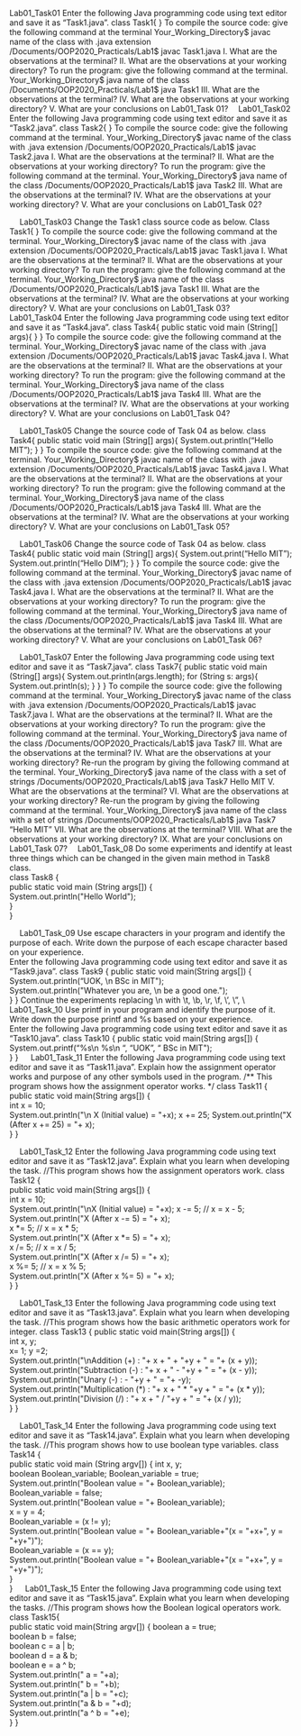 Lab01_Task01
Enter the following Java programming code using text editor and save it as “Task1.java”.
class Task1{ }
To compile the source code: give the following command at the terminal
Your_Working_Directory$ javac name of the class with .java extension
/Documents/OOP2020_Practicals/Lab1$ javac Task1.java
I.	What are the observations at the terminal?
II.	What are the observations at your working directory? 
To run the program: give the following command at the terminal.
Your_Working_Directory$ java name of the class
/Documents/OOP2020_Practicals/Lab1$ java Task1
III.	What are the observations at the terminal?
IV.	What are the observations at your working directory? 
V.	What are your conclusions on Lab01_Task 01? 
Lab01_Task02
Enter the following Java programming code using text editor and save it as “Task2.java”.
class Task2{ }
To compile the source code: give the following command at the terminal.
Your_Working_Directory$ javac name of the class with .java extension
/Documents/OOP2020_Practicals/Lab1$ javac Task2.java
I.	What are the observations at the terminal?
II.	What are the observations at your working directory? 
To run the program: give the following command at the terminal.
Your_Working_Directory$ java name of the class
/Documents/OOP2020_Practicals/Lab1$ java Task2
III.	What are the observations at the terminal?
IV.	What are the observations at your working directory? 
V.	What are your conclusions on Lab01_Task 02?

 
Lab01_Task03
Change the Task1 class source code as below.
Class Task1{ }
To compile the source code: give the following command at the terminal.
Your_Working_Directory$ javac name of the class with .java extension
/Documents/OOP2020_Practicals/Lab1$ javac Task1.java
I.	What are the observations at the terminal?
II.	What are the observations at your working directory? 
To run the program: give the following command at the terminal.
Your_Working_Directory$ java name of the class
/Documents/OOP2020_Practicals/Lab1$ java Task1
III.	What are the observations at the terminal?
IV.	What are the observations at your working directory? 
V.	What are your conclusions on Lab01_Task 03?
 
Lab01_Task04
Enter the following Java programming code using text editor and save it as “Task4.java”.
class Task4{
public static void main (String[] args){
}
 }
To compile the source code: give the following command at the terminal.
Your_Working_Directory$ javac name of the class with .java extension
/Documents/OOP2020_Practicals/Lab1$ javac Task4.java
I.	What are the observations at the terminal?
II.	What are the observations at your working directory? 
To run the program: give the following command at the terminal.
Your_Working_Directory$ java name of the class
/Documents/OOP2020_Practicals/Lab1$ java Task4
III.	What are the observations at the terminal?
IV.	What are the observations at your working directory? 
V.	What are your conclusions on Lab01_Task 04?










 
Lab01_Task05
Change the source code of Task 04 as below.
class Task4{
public static void main (String[] args){
	System.out.println(“Hello MIT”);
}
 }
To compile the source code: give the following command at the terminal.
Your_Working_Directory$ javac name of the class with .java extension
/Documents/OOP2020_Practicals/Lab1$ javac Task4.java
I.	What are the observations at the terminal?
II.	What are the observations at your working directory? 
To run the program: give the following command at the terminal.
Your_Working_Directory$ java name of the class
/Documents/OOP2020_Practicals/Lab1$ java Task4
III.	What are the observations at the terminal?
IV.	What are the observations at your working directory? 
V.	What are your conclusions on Lab01_Task 05?

 
Lab01_Task06
Change the source code of Task 04 as below.
class Task4{
public static void main (String[] args){
	System.out.print(“Hello MIT”);
System.out.println(“Hello DIM”);
}
 }
To compile the source code: give the following command at the terminal.
Your_Working_Directory$ javac name of the class with .java extension
/Documents/OOP2020_Practicals/Lab1$ javac Task4.java
I.	What are the observations at the terminal?
II.	What are the observations at your working directory? 
To run the program: give the following command at the terminal.
Your_Working_Directory$ java name of the class
/Documents/OOP2020_Practicals/Lab1$ java Task4
III.	What are the observations at the terminal?
IV.	What are the observations at your working directory? 
V.	What are your conclusions on Lab01_Task 06?

 
Lab01_Task07
Enter the following Java programming code using text editor and save it as “Task7.java”.
class Task7{
public static void main (String[] args){
	System.out.println(args.length);
	for (String s: args){
System.out.println(s);
}
}
 }
To compile the source code: give the following command at the terminal.
Your_Working_Directory$ javac name of the class with .java extension
/Documents/OOP2020_Practicals/Lab1$ javac Task7.java
I.	What are the observations at the terminal?
II.	What are the observations at your working directory? 
To run the program: give the following command at the terminal.
Your_Working_Directory$ java name of the class
/Documents/OOP2020_Practicals/Lab1$ java Task7
III.	What are the observations at the terminal?
IV.	What are the observations at your working directory? 
Re-run the program by giving the following command at the terminal.
Your_Working_Directory$ java name of the class with a set of strings
/Documents/OOP2020_Practicals/Lab1$ java Task7 Hello MIT
V.	What are the observations at the terminal?
VI.	What are the observations at your working directory? 
Re-run the program by giving the following command at the terminal.
Your_Working_Directory$ java name of the class with a set of strings
/Documents/OOP2020_Practicals/Lab1$ java Task7 “Hello MIT”
VII.	What are the observations at the terminal?
VIII.	What are the observations at your working directory? 
IX.	What are your conclusions on Lab01_Task 07? 
Lab01_Task_08
Do some experiments and identify at least three things which can be changed in the given main method in Task8 class.  
class Task8 {  
public static void main (String args[])   {  
System.out.println("Hello World");  
}  
}

 
Lab01_Task_09
Use escape characters in your program and identify the purpose of each. Write down the purpose of each escape character based on your experience.  
Enter the following Java programming code using text editor and save it as “Task9.java”. 
class Task9 { 
public static void main(String args[])  {  
System.out.println(“UOK, \n BSc in MIT");  
System.out.println("Whatever you are, \n be a good one.");  
} 
} 
 Continue the experiments replacing \n with \t, \b, \r, \f, \’, \”, \\
 
Lab01_Task_10
Use printf in your program and identify the purpose of it. Write down the purpose printf and %s based on your experience.  
Enter the following Java programming code using text editor and save it as “Task10.java”. 
class Task10 { 
public static void main(String args[])  {  
System.out.printf(“%s\n %s\n “, “UOK”, “ BSc in MIT");   
} 
}
 
Lab01_Task_11
Enter the following Java programming code using text editor and save it as “Task11.java”. Explain how the assignment operator works and purpose of any other symbols used in the program. 
/**  This program shows how the assignment operator works. */ 
class Task11 {  
public static void main(String args[]) {  
int    x = 10;  
System.out.println("\n X (Initial value) = "+x); 
 x += 25; 
 System.out.println("X (After x += 25) = "+ x);  
} 
} 

 
Lab01_Task_12
Enter the following Java programming code using text editor  and save it as “Task12.java”. Explain what you learn when developing the task. 
 //This program shows how the assignment operators work. 
class Task12 {  
public static void main(String args[])  {  
int    x = 10;   
System.out.println("\nX (Initial value) = "+x); 
x -= 5; 
// x = x - 5;  
System.out.println("X (After x -= 5) = "+ x);  
x *= 5; // x = x * 5;  
System.out.println("X (After x *= 5) = "+ x);  
x /= 5; // x = x / 5;  
System.out.println("X (After x /= 5) = "+ x);  
x %= 5; // x = x % 5;  
System.out.println("X (After x %= 5) = "+ x);  
}
}

 
Lab01_Task_13
Enter the following Java programming code using text editor and save it as “Task13.java”. Explain what you learn when developing the task. 
 //This program shows how the basic arithmetic operators work for integer. 
class Task13 { 
public static void main(String args[])  {  
int x, y;  
x= 1;  y =2;   
System.out.println("\nAddition       (+) : "+ x + " + "+y + " = "+ (x + y));  
System.out.println("Subtraction    (-) : "+ x + " - "+y + " = "+ (x - y));  
System.out.println("Unary          (-) :   - "+y + " = "+ -y);  
System.out.println("Multiplication (*) : "+ x + " * "+y + " = "+ (x * y));  
System.out.println("Division       (/) : "+ x + " / "+y + " = "+ (x / y));  
} 
}

 
Lab01_Task_14
Enter the following Java programming code using text editor and save it as “Task14.java”. Explain what you learn when developing the task. 
 //This program shows how to use boolean type variables. 
class Task14 {  
public static void main (String argv[]) { 
int x, y;  
boolean Boolean_variable; 
Boolean_variable = true;  
System.out.println("Boolean value = "+ Boolean_variable);  
Boolean_variable = false;  
System.out.println("Boolean value = "+ Boolean_variable);  
x = y = 4;  
Boolean_variable = (x != y);  
System.out.println("Boolean value = "+ Boolean_variable+"(x = "+x+", y = "+y+")");  
Boolean_variable = (x == y);  
System.out.println("Boolean value = "+ Boolean_variable+"(x = "+x+", y = "+y+")");  
}   
} 
 
Lab01_Task_15
Enter the following Java programming code using text editor and save it as “Task15.java”. Explain what you learn when developing the tasks. 
 //This program shows how the Boolean logical operators work. 
class Task15{  
public static void main(String argv[])  { 
boolean a = true;  
boolean b = false;  
boolean c = a | b;  
boolean d = a & b;  
boolean e = a ^ b;  
System.out.println("    a = "+a);  
System.out.println("    b = "+b);  
System.out.println("a | b = "+c);  
System.out.println("a & b = "+d);  
System.out.println("a ^ b = "+e);  
} 
}
